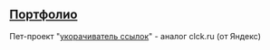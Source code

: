 ## [Портфолио](https://portfolio-okir.onrender.com/)

Пет-проект "[укорачиватель ссылок](https://short1fy.onrender.com)" - аналог clck.ru (от Яндекс)
